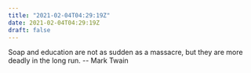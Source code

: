 ```yaml
---
title: "2021-02-04T04:29:19Z"
date: 2021-02-04T04:29:19Z
draft: false
---
```


Soap and education are not as sudden as a massacre, but they are more
deadly in the long run.
		-- Mark Twain
